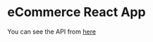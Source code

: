 # eCommerce React App
You can see the API from [here](https://github.com/ezzdin-atef/eCommerce-API)
